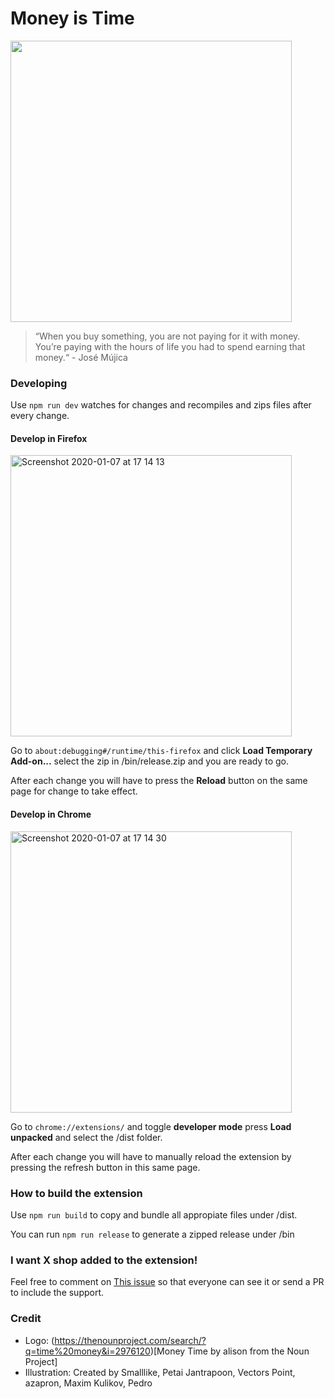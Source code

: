 # Money is Time

<img width="450" src="https://user-images.githubusercontent.com/8507571/71910068-80314700-3171-11ea-91a9-52ed5d772282.png"/>

> “When you buy something, you are not paying for it with money. You’re paying with the hours of life you had to spend earning that money.“ - José Mújica

### Developing

Use `npm run dev` watches for changes and recompiles and zips files after every change.

#### Develop in Firefox

<img width="450" alt="Screenshot 2020-01-07 at 17 14 13" src="https://user-images.githubusercontent.com/8507571/71910075-8293a100-3171-11ea-8564-48d5fdad4ea3.png">


Go to `about:debugging#/runtime/this-firefox` and click **Load Temporary Add-on...** select the zip in /bin/release.zip and you are ready to go.

After each change you will have to press the **Reload** button on the same page for change to take effect.

#### Develop in Chrome

<img width="450" alt="Screenshot 2020-01-07 at 17 14 30" src="https://user-images.githubusercontent.com/8507571/71910073-81fb0a80-3171-11ea-8e90-8672261e1676.png">

Go to `chrome://extensions/` and toggle **developer mode** press **Load unpacked** and select the /dist folder.

After each change you will have to manually reload the extension by pressing the refresh button in this same page.

### How to build the extension

Use `npm run build` to copy and bundle all appropiate files under /dist.

You can run `npm run release` to generate a zipped release under /bin

### I want X shop added to the extension!

Feel free to comment on [This issue](https://github.com/vilvadot/money-is-time/issues/1) so that everyone can see it or send a PR to include the support.

### Credit

* Logo: (https://thenounproject.com/search/?q=time%20money&i=2976120)[Money Time by alison from the Noun Project]
* Illustration: Created by Smalllike, Petai Jantrapoon, Vectors Point, azapron, Maxim Kulikov, Pedro